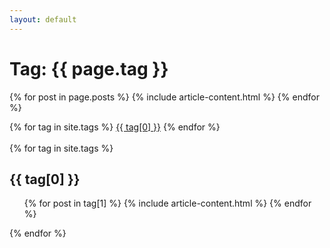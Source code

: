 ```yaml
---
layout: default
---
```


<div class="arhive-head">
  <div class="container">
    <h1 class="archive-title">Tag: <span>{{ page.tag }}</span></h1>
  </div>
</div>


{% for post in page.posts %}
  {% include article-content.html %}
{% endfor %}


<div class="tags-expo">
  <div class="tags-expo-list">
    {% for tag in site.tags %}
    <a href="#{{ tag[0] | slugify }}" class="post-tag">{{ tag[0] }}</a>
    {% endfor %}
  </div>
  <br/>
  <div class="tags-expo-section">
    {% for tag in site.tags %}
	<div class="article">
	<div class="container">
    <h2 id="{{ tag[0] | slugify }}">{{ tag[0] }}</h2>
	</div>
	</div>
    <ul class="tags-expo-posts">
      {% for post in tag[1] %}
       {% include article-content.html %}
      {% endfor %}
    </ul>
    {% endfor %}
  </div>
</div>